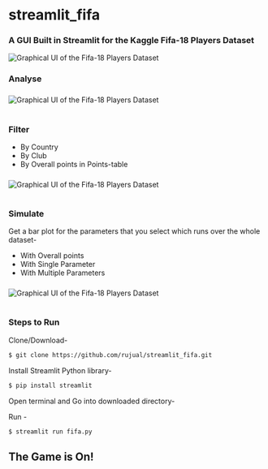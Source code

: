 # streamlit_fifa

### A GUI Built in Streamlit for the Kaggle Fifa-18 Players Dataset

![Graphical UI of the Fifa-18 Players Dataset](https://github.com/rujual/streamlit_fifa/blob/master/Screenshot%20from%202020-04-05%2011-22-23.png)

### Analyse
### 

![Graphical UI of the Fifa-18 Players Dataset](https://github.com/rujual/streamlit_fifa/blob/master/Screenshot%20from%202020-04-05%2011-22-29.png)

# 

### Filter 
  * By Country
  * By Club
  * By Overall points in Points-table
### 
![Graphical UI of the Fifa-18 Players Dataset](https://github.com/rujual/streamlit_fifa/blob/master/Screenshot%20from%202020-04-05%2011-23-48.png)
# 
### Simulate 

Get a bar plot for the parameters that you select which runs over the whole dataset-
  * With Overall points
  * With Single Parameter
  * With Multiple Parameters
  
###

![Graphical UI of the Fifa-18 Players Dataset](https://github.com/rujual/streamlit_fifa/blob/master/Screenshot%20from%202020-04-05%2011-25-03.png)
# 
### Steps to Run

Clone/Download- 
```bash
$ git clone https://github.com/rujual/streamlit_fifa.git
```

Install Streamlit Python library- 
```bash
$ pip install streamlit
```

Open terminal and Go into downloaded directory-

Run - 
```bash
$ streamlit run fifa.py
```  
## The Game is On!
